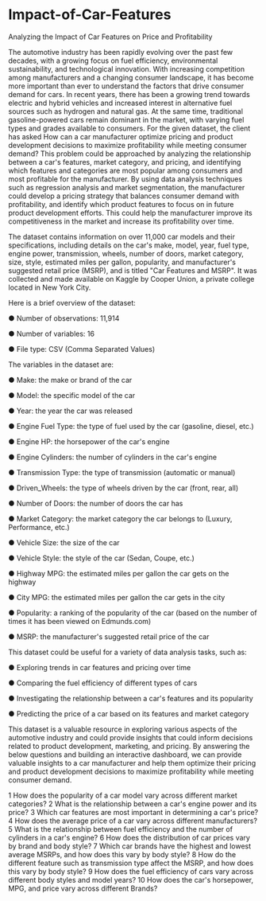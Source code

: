 # Impact-of-Car-Features

Analyzing the Impact of Car Features on Price and Profitability

The automotive industry has been rapidly evolving over the past few decades, with a growing focus on fuel efficiency, environmental sustainability, and technological innovation. With increasing competition among manufacturers and a changing consumer landscape, it has become more important than ever to understand the factors that drive consumer demand for cars.
In recent years, there has been a growing trend towards electric and hybrid vehicles and increased interest in alternative fuel sources such as hydrogen and natural gas. At the same time, traditional gasoline-powered cars remain dominant in the market, with varying fuel types and grades available to consumers.
For the given dataset, the client has asked How can a car manufacturer optimize pricing and product development decisions to maximize profitability while meeting consumer demand?
This problem could be approached by analyzing the relationship between a car's features, market category, and pricing, and identifying which features and categories are most popular among consumers and most profitable for the manufacturer. By using data analysis techniques such as regression analysis and market segmentation, the manufacturer could develop a pricing strategy that balances consumer demand with profitability, and identify which product features to focus on in future product development efforts. This could help the manufacturer improve its competitiveness in the market and increase its profitability over time.

The dataset contains information on over 11,000 car models and their specifications, including details on the car's make, model, year, fuel type, engine power, transmission, wheels, number of doors, market category, size, style, estimated miles per gallon, popularity, and manufacturer's suggested retail price (MSRP), and is titled "Car Features and MSRP". It was collected and made available on Kaggle by Cooper Union, a private college located in New York City.

Here is a brief overview of the dataset:

● Number of observations: 11,914

● Number of variables: 16

● File type: CSV (Comma Separated Values)

The variables in the dataset are:

● Make: the make or brand of the car

● Model: the specific model of the car

● Year: the year the car was released

● Engine Fuel Type: the type of fuel used by the car (gasoline, diesel, etc.)

● Engine HP: the horsepower of the car's engine

● Engine Cylinders: the number of cylinders in the car's engine

● Transmission Type: the type of transmission (automatic or manual)

● Driven_Wheels: the type of wheels driven by the car (front, rear, all)

● Number of Doors: the number of doors the car has

● Market Category: the market category the car belongs to (Luxury, Performance, etc.)

● Vehicle Size: the size of the car

● Vehicle Style: the style of the car (Sedan, Coupe, etc.)

● Highway MPG: the estimated miles per gallon the car gets on the highway

● City MPG: the estimated miles per gallon the car gets in the city

● Popularity: a ranking of the popularity of the car (based on the number of times it has been viewed on Edmunds.com)

● MSRP: the manufacturer's suggested retail price of the car

This dataset could be useful for a variety of data analysis tasks, such as:

● Exploring trends in car features and pricing over time

● Comparing the fuel efficiency of different types of cars

● Investigating the relationship between a car's features and its popularity

● Predicting the price of a car based on its features and market category

This dataset is a valuable resource in exploring various aspects of the automotive industry and could provide insights that could inform decisions related to product development, marketing, and pricing.
By answering the below questions and building an interactive dashboard, we can provide valuable insights to a car manufacturer and help them optimize their
pricing and product development decisions to maximize profitability while meeting consumer demand.

1 How does the popularity of a car model vary across different market
categories?
2 What is the relationship between a car's engine power and its price?
3 Which car features are most important in determining a car's price?
4 How does the average price of a car vary across different manufacturers?
5 What is the relationship between fuel efficiency and the number of cylinders in a car's engine?
6 How does the distribution of car prices vary by brand and body style?
7 Which car brands have the highest and lowest average MSRPs, and how does this vary by body style?
8 How do the different feature such as transmission type affect the MSRP, and how does this vary by body style?
9 How does the fuel efficiency of cars vary across different body styles and model years?
10 How does the car's horsepower, MPG, and price vary across different Brands?
